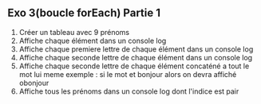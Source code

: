 ## Exo 3(boucle forEach) Partie 1
1. Créer un tableau avec 9 prénoms
2. Affiche chaque élément dans un console log
3. Affiche chaque premiere lettre de chaque élément dans un console log
4. Affiche chaque seconde lettre de chaque élément dans un console log
5. Affiche chaque seconde lettre de chaque élément concaténé a tout le mot lui meme exemple : si le mot et bonjour alors on devra affiché obonjour
6. Affiche tous les prénoms dans un console log dont l'indice est pair 